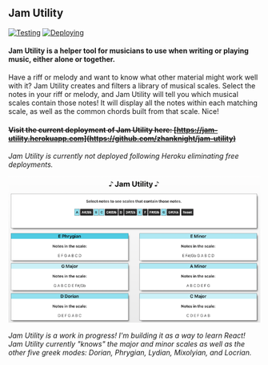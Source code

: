 ## Jam Utility 
[![Testing](https://github.com/zhanknight/jam-utility/actions/workflows/integrate.yml/badge.svg)](https://github.com/zhanknight/jam-utility/actions/workflows/integrate.yml) [![Deploying](https://github.com/zhanknight/jam-utility/actions/workflows/deploy.yml/badge.svg)](https://github.com/zhanknight/jam-utility/actions/workflows/deploy.yml)
#### Jam Utility is a helper tool for musicians to use when writing or playing music, either alone or together. 
Have a riff or melody and want to know what other material might work well with it? 
Jam Utility creates and filters a library of musical scales. Select the notes in your riff or melody, and Jam Utility will tell you which musical scales contain those notes! It will display all the notes within each matching scale, as well as the common chords built from that scale. Nice! 

#### ~~Visit the current deployment of Jam Utility here: [https://jam-utility.herokuapp.com](https://github.com/zhanknight/jam-utility)~~
*Jam Utility is currently not deployed following Heroku eliminating free deployments.*


![Image of Jam Utility](public/JamUtilityScreenshot.png)

*Jam Utility is a work in progress! I'm building it as a way to learn React!*
*Jam Utility currently "knows" the major and minor scales as well as the other five greek modes: Dorian, Phrygian, Lydian, Mixolyian, and Locrian.*

